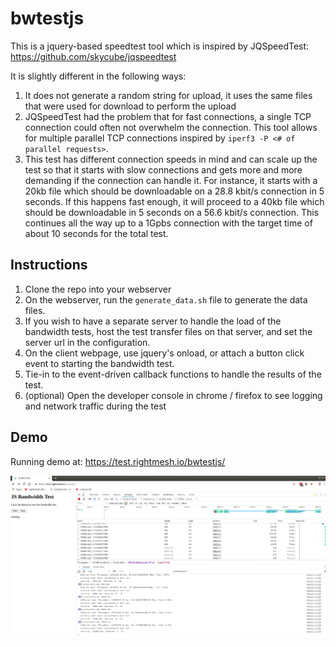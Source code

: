 # bwtestjs
This is a jquery-based speedtest tool which is inspired by JQSpeedTest: https://github.com/skycube/jqspeedtest

It is slightly different in the following ways:

1. It does not generate a random string for upload, it uses the same files that
were used for download to perform the upload
2. JQSpeedTest had the problem that for fast connections, a single TCP
connection could often not overwhelm the connection. This tool allows for
multiple parallel TCP connections inspired by
`iperf3 -P <# of parallel requests>`.
3. This test has different connection speeds in mind and can scale up the test
so that it starts with slow connections and gets more and more demanding if the connection can handle it. For instance, it starts with a 20kb file which should
be downloadable on a 28.8 kbit/s connection in 5 seconds. If this happens fast
enough, it will proceed to a 40kb file which should be downloadable in 5 seconds
on a 56.6 kbit/s connection. This continues all the way up to a 1Gpbs connection
with the target time of about 10 seconds for the total test.

## Instructions
1. Clone the repo into your webserver
2. On the webserver, run the `generate_data.sh` file to generate the data files.
3. If you wish to have a separate server to handle the load of the bandwidth
tests, host the test transfer files on that server, and set the server url
in the configuration.
4. On the client webpage, use jquery's onload, or attach a button click event
to starting the bandwidth test.
5. Tie-in to the event-driven callback functions to handle the results of the
test.
6. (optional) Open the developer console in chrome / firefox to see logging and network traffic during the test

## Demo
Running demo at: https://test.rightmesh.io/bwtestjs/

 [![Screenshot](screen.png)](https://www.instagram.com/p/BqzJp_jFziZ)
